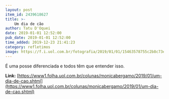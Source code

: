 ```yaml
---
layout: post
item_id: 2439618627
title: >-
    Um dia de cão
author: Tatu D'Oquei
date: 2019-01-01 12:52:00
pub_date: 2019-01-01 12:52:00
time_added: 2019-12-23 21:41:23
category: refletimos
image: https://f.i.uol.com.br/fotografia/2019/01/01/15463578755c2b8c73eadff_1546357875_3x2_md.jpg
---
```


É uma posse diferenciada e todos têm que entender isso.

**Link:** [https://www1.folha.uol.com.br/colunas/monicabergamo/2019/01/um-dia-de-cao.shtml](https://www1.folha.uol.com.br/colunas/monicabergamo/2019/01/um-dia-de-cao.shtml)

